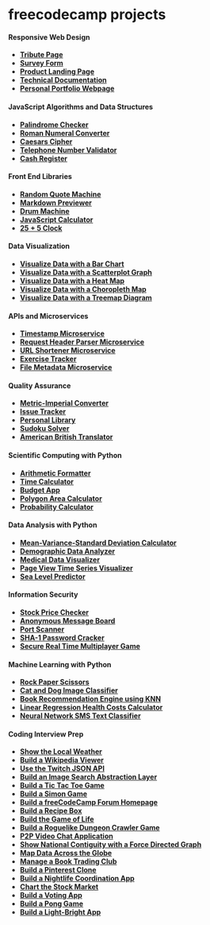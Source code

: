 # freecodecamp projects

#### Responsive Web Design

* **[Tribute Page](https://github.com/Razeen-Shaikh/freecodecamp-projects/tree/main/tribute-page)**
* **[Survey Form](https://github.com/Razeen-Shaikh/freecodecamp-projects/tree/main/survey-form)**
* **[Product Landing Page](https://github.com/Razeen-Shaikh/freecodecamp-projects/tree/main/product-landing-page)**
* **[Technical Documentation](https://github.com/Razeen-Shaikh/freecodecamp-projects/tree/main/technical-documentation)**
* **[Personal Portfolio Webpage](https://github.com/Razeen-Shaikh/freecodecamp-projects/tree/main/portfolio)**

#### JavaScript Algorithms and Data Structures

* **[Palindrome Checker]()**
* **[Roman Numeral Converter]()**
* **[Caesars Cipher]()**
* **[Telephone Number Validator]()**
* **[Cash Register]()**

#### Front End Libraries

* **[Random Quote Machine](https://github.com/Razeen-Shaikh/freecodecamp-projects/tree/main/random-quote-generator)**
* **[Markdown Previewer](https://github.com/Razeen-Shaikh/freecodecamp-projects/tree/main/markdown-preview)**
* **[Drum Machine]()**
* **[JavaScript Calculator]()**
* **[25 + 5 Clock]()**

#### Data Visualization

* **[Visualize Data with a Bar Chart]()**
* **[Visualize Data with a Scatterplot Graph]()**
* **[Visualize Data with a Heat Map]()**
* **[Visualize Data with a Choropleth Map]()**
* **[Visualize Data with a Treemap Diagram]()**

#### APIs and Microservices

* **[Timestamp Microservice]()**
* **[Request Header Parser Microservice]()**
* **[URL Shortener Microservice]()**
* **[Exercise Tracker]()**
* **[File Metadata Microservice]()**

#### Quality Assurance

* **[Metric-Imperial Converter]()**
* **[Issue Tracker]()**
* **[Personal Library]()**
* **[Sudoku Solver]()**
* **[American British Translator]()**

#### Scientific Computing with Python

* **[Arithmetic Formatter]()**
* **[Time Calculator]()**
* **[Budget App]()**
* **[Polygon Area Calculator]()**
* **[Probability Calculator]()**

#### Data Analysis with Python

* **[Mean-Variance-Standard Deviation Calculator]()**
* **[Demographic Data Analyzer]()**
* **[Medical Data Visualizer]()**
* **[Page View Time Series Visualizer]()**
* **[Sea Level Predictor]()**

#### Information Security

* **[Stock Price Checker]()**
* **[Anonymous Message Board]()**
* **[Port Scanner]()**
* **[SHA-1 Password Cracker]()**
* **[Secure Real Time Multiplayer Game]()**

#### Machine Learning with Python

* **[Rock Paper Scissors]()**
* **[Cat and Dog Image Classifier]()**
* **[Book Recommendation Engine using KNN]()**
* **[Linear Regression Health Costs Calculator]()**
* **[Neural Network SMS Text Classifier]()**

#### Coding Interview Prep

* **[Show the Local Weather]()**
* **[Build a Wikipedia Viewer]()**
* **[Use the Twitch JSON API]()**
* **[Build an Image Search Abstraction Layer]()**
* **[Build a Tic Tac Toe Game]()**
* **[Build a Simon Game]()**
* **[Build a freeCodeCamp Forum Homepage]()**
* **[Build a Recipe Box]()**
* **[Build the Game of Life]()**
* **[Build a Roguelike Dungeon Crawler Game]()**
* **[P2P Video Chat Application]()**
* **[Show National Contiguity with a Force Directed Graph]()**
* **[Map Data Across the Globe]()**
* **[Manage a Book Trading Club]()**
* **[Build a Pinterest Clone]()**
* **[Build a Nightlife Coordination App]()**
* **[Chart the Stock Market]()**
* **[Build a Voting App]()**
* **[Build a Pong Game]()**
* **[Build a Light-Bright App]()**

































